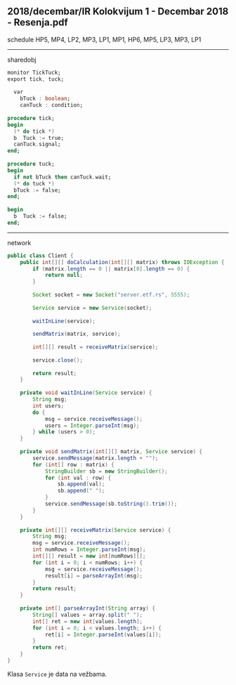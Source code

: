 2018/decembar/IR Kolokvijum 1 - Decembar 2018 - Resenja.pdf
--------------------------------------------------------------------------------
schedule
HP5, MP4, LP2, MP3, LP1, MP1, HP6, MP5, LP3, MP3, LP1 

--------------------------------------------------------------------------------
sharedobj
```ada
monitor TickTuck; 
export tick, tuck; 
 
  var 
    bTuck : boolean; 
    canTuck : condition; 
 
procedure tick; 
begin 
  (* do tick *) 
  b  Tuck := true; 
  canTuck.signal;   
end; 
 
procedure tuck; 
begin 
  if not bTuck then canTuck.wait; 
  (* do tuck *) 
  bTuck := false; 
end; 
 
begin 
  b  Tuck := false; 
end;
```

--------------------------------------------------------------------------------
network
```java
public class Client { 
    public int[][] doCalculation(int[][] matrix) throws IOException { 
        if (matrix.length == 0 || matrix[0].length == 0) { 
            return null; 
        } 
 
        Socket socket = new Socket("server.etf.rs", 5555); 
 
        Service service = new Service(socket); 
 
        waitInLine(service); 
 
        sendMatrix(matrix, service); 
 
        int[][] result = receiveMatrix(service); 
 
        service.close(); 
 
        return result; 
    } 
 
    private void waitInLine(Service service) { 
        String msg; 
        int users; 
        do { 
            msg = service.receiveMessage(); 
            users = Integer.parseInt(msg); 
        } while (users > 0); 
    } 
 
    private void sendMatrix(int[][] matrix, Service service) { 
        service.sendMessage(matrix.length + ""); 
        for (int[] row : matrix) { 
            StringBuilder sb = new StringBuilder(); 
            for (int val : row) { 
                sb.append(val); 
                sb.append(" "); 
            } 
            service.sendMessage(sb.toString().trim()); 
        } 
    } 
 
    private int[][] receiveMatrix(Service service) { 
        String msg; 
        msg = service.receiveMessage(); 
        int numRows = Integer.parseInt(msg); 
        int[][] result = new int[numRows][]; 
        for (int i = 0; i < numRows; i++) { 
            msg = service.receiveMessage(); 
            result[i] = parseArrayInt(msg); 
        } 
        return result; 
    } 
 
    private int[] parseArrayInt(String array) { 
        String[] values = array.split(" "); 
        int[] ret = new int[values.length]; 
        for (int i = 0; i < values.length; i++) { 
            ret[i] = Integer.parseInt(values[i]); 
        } 
        return ret; 
    } 
}
```
Klasa `Service` je data na vežbama. 
